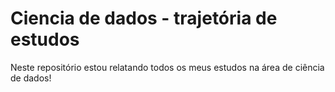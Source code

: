 # Ciencia de dados - trajetória de estudos

Neste repositório estou relatando todos os meus estudos na área de ciência de dados!
 
